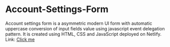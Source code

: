 # Account-Settings-Form

Account settings form is a asymmetric modern UI form with automatic uppercase conversion of input fields value using javascript event delegation pattern. It is created using HTML, CSS and JavaScript deployed on Netlify. Link: [Click me](https://codepen.io/vsharma20v/pen/PoZGvxM)
